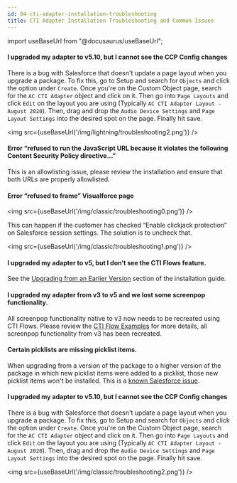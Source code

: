 ```yaml
---
id: 04-cti-adapter-installation-troubleshooting
title: CTI Adapter Installation Troubleshooting and Common Issues
---
```


import useBaseUrl from "@docusaurus/useBaseUrl";

#### I upgraded my adapter to v5.10, but I cannot see the CCP Config changes

There is a bug with Salesforce that doesn't update a page layout when you upgrade a package. To fix this, go to Setup and search for `Objects` and click the option under `Create`. Once you're on the Custom Object page, search for the `AC CTI Adapter` object and click on it. Then go into `Page Layouts` and click `Edit` on the layout you are using (Typically `AC CTI Adapter Layout - August 2020`).  Then, drag and drop the `Audio Device Settings` and `Page Layout Settings` into the desired spot on the page. Finally hit save.

<img src={useBaseUrl('/img/lightning/troubleshooting2.png')} />

#### Error “refused to run the JavaScript URL because it violates the following Content Security Policy directive...”

This is an allowlisting issue, please review the installation and ensure that both URLs are properly allowlisted.

#### Error “refused to frame” Visualforce page

<img src={useBaseUrl('/img/classic/troubleshooting0.png')} />

This can happen if the customer has checked “Enable clickjack protection” on Salesforce session settings. The solution is to uncheck that. 

<img src={useBaseUrl('/img/classic/troubleshooting1.png')} />

#### I upgraded my adapter to v5, but I don’t see the CTI Flows feature.

See the [Upgrading from an Earlier Version](/docs/classic/02-installation/03-upgrading-from-an-earlier-version) section of the installation guide.

#### I upgraded my adapter from v3 to v5 and we lost some screenpop functionality.

All screenpop functionality native to v3 now needs to be recreated using CTI Flows. Please review the [CTI Flow Examples](/docs/classic/05-appendices/03-appendix-c-cti-flow-examples/01-cti-flow-examples) for more details, all screenpop functionality from v3 has been recreated.

#### Certain picklists are missing picklist items.

When upgrading from a version of the package to a higher version of the package in which new picklist items were added to a picklist, those new picklist items won't be installed. This is a [known Salesforce issue](https://salesforce.stackexchange.com/questions/207367/i-have-a-managed-package-if-i-add-values-a-picklist-will-my-customers-get-it-o).

#### I upgraded my adapter to v5.10, but I cannot see the CCP Config changes

There is a bug with Salesforce that doesn't update a page layout when you upgrade a package. To fix this, go to Setup and search for `Objects` and click the option under `Create`. Once you're on the Custom Object page, search for the `AC CTI Adapter` object and click on it. Then go into `Page Layouts` and click `Edit` on the layout you are using (Typically `AC CTI Adapter Layout - August 2020`). Then, drag and drop the `Audio Device Settings` and `Page Layout Settings` into the desired spot on the page. Finally hit save.

<img src={useBaseUrl('/img/classic/troubleshooting2.png')} />